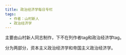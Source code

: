 ```yaml
---
title: 政治经济学每日专栏
tags:
  - 作者：山村新人
  - 政治经济学
---
```



主要由山村新人同志制作，下不在列作者tag和政治经济学tag。


分为两部分，资本主义政治经济学和帝国主义政治经济学。
